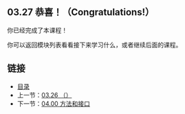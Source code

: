 ## 03.27 恭喜！（Congratulations!）

你已经完成了本课程！

你可以返回模块列表看看接下来学习什么，或者继续后面的课程。

## 链接
* [目录](https://github.com/gnefiy/go-tour-zh/blob/master/README.md)
* 上一节：[03.26 （）](https://github.com/gnefiy/go-tour-zh/blob/master/tour/moretypes/03.26.md)
* 下一节：[04.00 方法和接口](https://github.com/gnefiy/go-tour-zh/blob/master/tour/methods/04.00.md)
